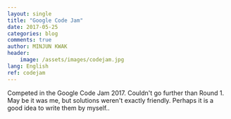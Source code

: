 ```yaml
---
layout: single
title: "Google Code Jam"
date: 2017-05-25
categories: blog
comments: true
author: MINJUN KWAK
header:
    image: /assets/images/codejam.jpg
lang: English
ref: codejam
---
```


Competed in the Google Code Jam 2017. Couldn't go further than Round 1.
May be it was me, but solutions weren't exactly friendly. Perhaps it is a good idea to write them by myself..